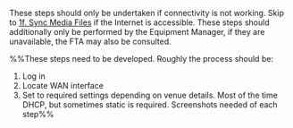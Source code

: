 These steps should only be undertaken if connectivity is not working. Skip to [1f. Sync Media Files](1f.%20Sync%20Media%20Files.md) if the Internet is accessible.
These steps should additionally only be performed by the Equipment Manager, if they are unavailable, the FTA may also be consulted.

%%These steps need to be developed. Roughly the process should be:
1. Log in
2. Locate WAN interface
3. Set to required settings depending on venue details. Most of the time DHCP, but sometimes static is required.
Screenshots needed of each step%%
